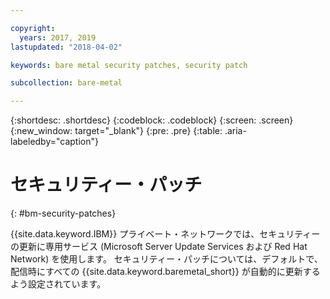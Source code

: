 ```yaml
---

copyright:
  years: 2017, 2019
lastupdated: "2018-04-02"

keywords: bare metal security patches, security patch

subcollection: bare-metal

---
```

{:shortdesc: .shortdesc}
{:codeblock: .codeblock}
{:screen: .screen}
{:new_window: target="_blank"}
{:pre: .pre}
{:table: .aria-labeledby="caption"}

# セキュリティー・パッチ
{: #bm-security-patches}

{{site.data.keyword.IBM}} プライベート・ネットワークでは、セキュリティーの更新に専用サービス (Microsoft Server Update Services および Red Hat Network) を使用します。 セキュリティー・パッチについては、デフォルトで、配信時にすべての {{site.data.keyword.baremetal_short}} が自動的に更新するよう設定されています。
